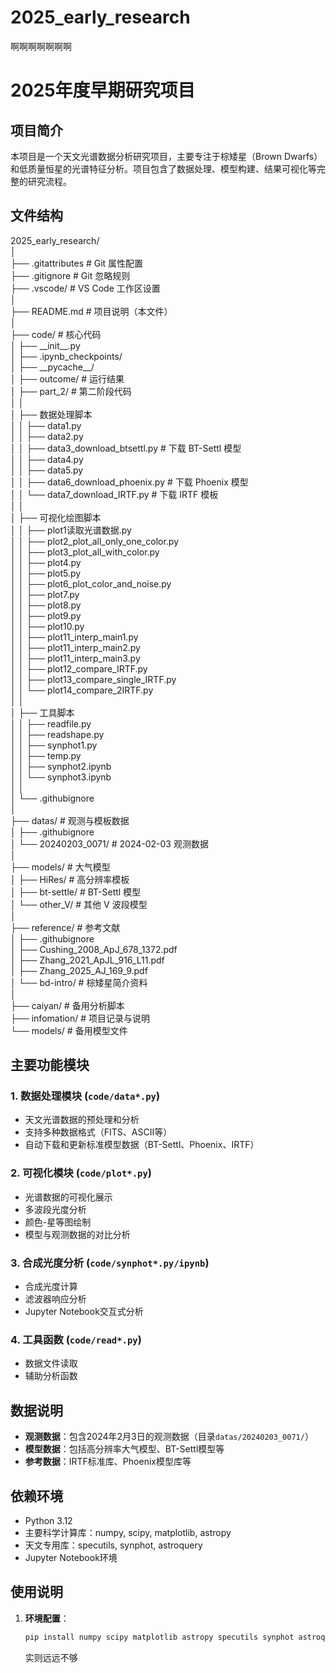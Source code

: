 # 2025_early_research
啊啊啊啊啊啊啊
# 2025年度早期研究项目

## 项目简介

本项目是一个天文光谱数据分析研究项目，主要专注于棕矮星（Brown Dwarfs）和低质量恒星的光谱特征分析。项目包含了数据处理、模型构建、结果可视化等完整的研究流程。

## 文件结构

2025\_early\_research/  
│  
├── .gitattributes          # Git 属性配置  
├── .gitignore              # Git 忽略规则  
├── .vscode/                # VS Code 工作区设置  
│  
├── README.md               # 项目说明（本文件）  
│  
├── code/                   # 核心代码  
│   ├── \_\_init\_\_.py  
│   ├── .ipynb\_checkpoints/  
│   ├── \_\_pycache\_\_/  
│   ├── outcome/            # 运行结果  
│   ├── part\_2/            # 第二阶段代码  
│   │  
│   ├── 数据处理脚本  
│   │   ├── data1.py  
│   │   ├── data2.py  
│   │   ├── data3\_download\_btsettl.py   # 下载 BT-Settl 模型  
│   │   ├── data4.py  
│   │   ├── data5.py  
│   │   ├── data6\_download\_phoenix.py  # 下载 Phoenix 模型  
│   │   └── data7\_download\_IRTF.py     # 下载 IRTF 模板  
│   │  
│   ├── 可视化绘图脚本  
│   │   ├── plot1读取光谱数据.py  
│   │   ├── plot2\_plot\_all\_only\_one\_color.py  
│   │   ├── plot3\_plot\_all\_with\_color.py  
│   │   ├── plot4.py  
│   │   ├── plot5.py  
│   │   ├── plot6\_plot\_color\_and\_noise.py  
│   │   ├── plot7.py  
│   │   ├── plot8.py  
│   │   ├── plot9.py  
│   │   ├── plot10.py  
│   │   ├── plot11\_interp\_main1.py  
│   │   ├── plot11\_interp\_main2.py  
│   │   ├── plot11\_interp\_main3.py  
│   │   ├── plot12\_compare\_IRTF.py  
│   │   ├── plot13\_compare\_single\_IRTF.py  
│   │   └── plot14\_compare\_2IRTF.py  
│   │  
│   ├── 工具脚本  
│   │   ├── readfile.py  
│   │   ├── readshape.py  
│   │   ├── synphot1.py  
│   │   ├── temp.py  
│   │   ├── synphot2.ipynb  
│   │   └── synphot3.ipynb  
│   │  
│   └── .githubignore  
│  
├── datas/                  # 观测与模板数据  
│   ├── .githubignore  
│   └── 20240203\_0071/     # 2024-02-03 观测数据  
│  
├── models/                 # 大气模型  
│   ├── HiRes/              # 高分辨率模板  
│   ├── bt-settle/          # BT-Settl 模型  
│   └── other\_V/           # 其他 V 波段模型  
│  
├── reference/              # 参考文献  
│   ├── .githubignore  
│   ├── Cushing\_2008\_ApJ\_678\_1372.pdf  
│   ├── Zhang\_2021\_ApJL\_916\_L11.pdf  
│   ├── Zhang\_2025\_AJ\_169\_9.pdf  
│   └── bd-intro/           # 棕矮星简介资料  
│  
├── caiyan/                 # 备用分析脚本  
├── infomation/             # 项目记录与说明  
└── models/                 # 备用模型文件  



## 主要功能模块

### 1. 数据处理模块 (`code/data*.py`)
- 天文光谱数据的预处理和分析
- 支持多种数据格式（FITS、ASCII等）
- 自动下载和更新标准模型数据（BT-Settl、Phoenix、IRTF）

### 2. 可视化模块 (`code/plot*.py`)
- 光谱数据的可视化展示
- 多波段光度分析
- 颜色-星等图绘制
- 模型与观测数据的对比分析

### 3. 合成光度分析 (`code/synphot*.py/ipynb`)
- 合成光度计算
- 滤波器响应分析
- Jupyter Notebook交互式分析

### 4. 工具函数 (`code/read*.py`)
- 数据文件读取
- 辅助分析函数

## 数据说明

- **观测数据**：包含2024年2月3日的观测数据（目录`datas/20240203_0071/`）
- **模型数据**：包括高分辨率大气模型、BT-Settl模型等
- **参考数据**：IRTF标准库、Phoenix模型库等

## 依赖环境

- Python 3.12
- 主要科学计算库：numpy, scipy, matplotlib, astropy
- 天文专用库：specutils, synphot, astroquery
- Jupyter Notebook环境

## 使用说明

1. **环境配置**：
   ```bash
   pip install numpy scipy matplotlib astropy specutils synphot astroquery jupyter 
   ```
   实则远远不够


